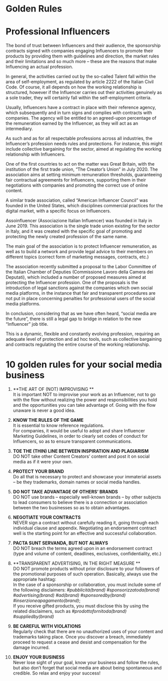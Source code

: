 Golden Rules​
============

Professional Influencers 
=========================

The bond of trust between Influencers and their audience, the sponsorship
contracts signed with companies engaging Influencers to promote their products
by providing them with guidelines and direction, the market rules and their
limitations and so much more – these are the reasons that make Influencing an
actual profession.

In general, the activities carried out by the so-called Talent fall within the
area of self-employment, as regulated by article 2222 of the Italian Civil Code.
Of course, it all depends on how the working relationship is structured, however
if the Influencer carries out their activities genuinely as a sole trader, they
will certainly fall within the self-employment criteria.

Usually, Influencers have a contract in place with their reference agency, which
subsequently and in turn signs and complies with contracts with companies. The
agency will be entitled to an agreed-upon percentage of the remuneration earned
by the Influencer, as they will act as an intermediary.

As such and as for all respectable professions across all industries, the
Influencer’s profession needs rules and protections. For instance, this might
include collective bargaining for the sector, aimed at regulating the working
relationship with Influencers.

One of the first countries to act on the matter was Great Britain, with the
institution of the first trade union, “The Creator’s Union” in July 2020. The
association aims at setting minimum remuneration thresholds, guaranteeing fair
contractual agreements for Influencers, supporting them in their negotiations
with companies and promoting the correct use of online content.

A similar trade association, called “American Influencer Council” was founded in
the United States, which disciplines commercial practices for the digital
market, with a specific focus on Influencers.

Assoinfluencer (Associazione Italian Influencer) was founded in Italy in June
2019. This association is the single trade union existing for the sector in
Italy, and it was created with the specific goal of promoting and protecting the
newly created profession of the same name.

The main goal of the association is to protect Influencer remuneration, as well
as to build a network and provide legal advice to their members on different
topics (correct form of marketing messages, contracts, etc.)

The association recently submitted a proposal to the Labor Committee of the
Italian Chamber of Deputies (Commissione Lavoro della Camera dei Deputati),
which included a number of proposed measures aimed at protecting the Influencer
profession. One of the proposals is the introduction of legal sanctions against
the companies which own social media platforms, in the instance that fair and
transparent procedures are not put in place concerning penalties for
professional users of the social media platforms.

In conclusion, considering that as we have often heard, “social media are the
future”, there is still a legal gap to bridge in relation to the new
“Influencer” job title.

This is a dynamic, flexible and constantly evolving profession, requiring an
adequate level of protection and ad hoc tools, such as collective bargaining and
contracts regulating the entire course of the working relationship.

10 golden rules for your social media business  
================================================

1.  **THE ART OF (NOT) IMPROVISING **  
    It is important NOT to improvise your work as an Influencer, not to go with
    the flow without realizing the power and responsibilities you hold and the
    opportunities you can take advantage of. Going with the flow unaware is
    never a good idea.

2.  **KNOW THE RULES OF THE GAME**  
    It is essential to know reference regulations.  
    For companies, it would be useful to adopt and share Influencer Marketing
    Guidelines, in order to clearly set codes of conduct for Influencers, so as
    to ensure transparent communications.

3.  **TOE THE (THIN) LINE BETWEEN INSPIRATION AND PLAGIARISM**  
    DO NOT take other Content Creators’ content and post it on social media as
    if it were your own.

4.  **PROTECT YOUR BRAND**  
    Do all that is necessary to protect and showcase your immaterial assets – be
    they trademarks, domain names or social media handles.

5.  **DO NOT TAKE ADVANTAGE OF OTHERS’ BRANDS**  
    DO NOT use brands – especially well-known brands – by other subjects to lead
    consumers to believe there is a connection or association between the two
    businesses so as to obtain advantages.

6.  **NEGOTIATE YOUR CONTRACTS**  
    NEVER sign a contract without carefully reading it, going through each
    individual clause and appendix. Negotiating an endorsement contract well is
    the starting point for an effective and successful collaboration.

7.  **PACTA SUNT SERVANDA, BUT NOT ALWAYS**  
    DO NOT breach the terms agreed upon in an endorsement contract (type and
    volume of content, deadlines, exclusives, confidentiality, etc.)

8.  **TRANSPARENT ADVERTISING, IN THE RIGHT MEASURE **  
    DO NOT promote products without prior disclosure to your followers of the
    promotional purposes of such operation. Basically, always use the
    appropriate hashtag:  
    In the case of a sponsorship or collaboration, you must include some of the
    following disclaimers: *\#pubblicità(brand) \#sponsorizzatoda(brand)
    \#advertising(brand) \#ad(brand) \#sponsoredby(brand)
    \#inserzioneapagamento(brand)*;  
    If you receive gifted products, you must disclose this by using the related
    disclaimers, such as *\#prodottofornitoda(brand) \#suppliedby(brand)*

9.  **BE CAREFUL WITH VIOLATIONS**  
    Regularly check that there are no unauthorized uses of your content and
    trademarks taking place. Once you discover a breach, immediately proceed to
    request a cease and desist and compensation for the damage incurred.

10. **ENJOY YOUR BUSINESS**  
    Never lose sight of your goal, know your business and follow the rules, but
    also don’t forget that social media are about being spontaneous and
    credible. So relax and enjoy your success!
